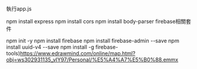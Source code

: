 
執行app.js

npm install express
npm install cors
npm install body-parser
firebase相關套件

npm init -y
npm install firebase
npm install firebase-admin --save
npm install uuid-v4 --save
npm install -g firebase-tools)https://www.edrawmind.com/online/map.html?obj=ws302931135_vIY97/Personal/%E5%A4%A7%E5%B0%88.emmx

